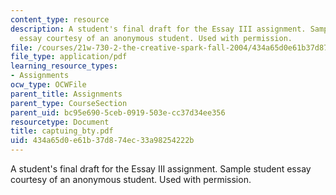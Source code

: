 ```yaml
---
content_type: resource
description: A student's final draft for the Essay III assignment. Sample student
  essay courtesy of an anonymous student. Used with permission.
file: /courses/21w-730-2-the-creative-spark-fall-2004/434a65d0e61b37d874ec33a98254222b_captuing_bty.pdf
file_type: application/pdf
learning_resource_types:
- Assignments
ocw_type: OCWFile
parent_title: Assignments
parent_type: CourseSection
parent_uid: bc95e690-5ceb-0919-503e-cc37d34ee356
resourcetype: Document
title: captuing_bty.pdf
uid: 434a65d0-e61b-37d8-74ec-33a98254222b
---
```

A student's final draft for the Essay III assignment. Sample student essay courtesy of an anonymous student. Used with permission.

